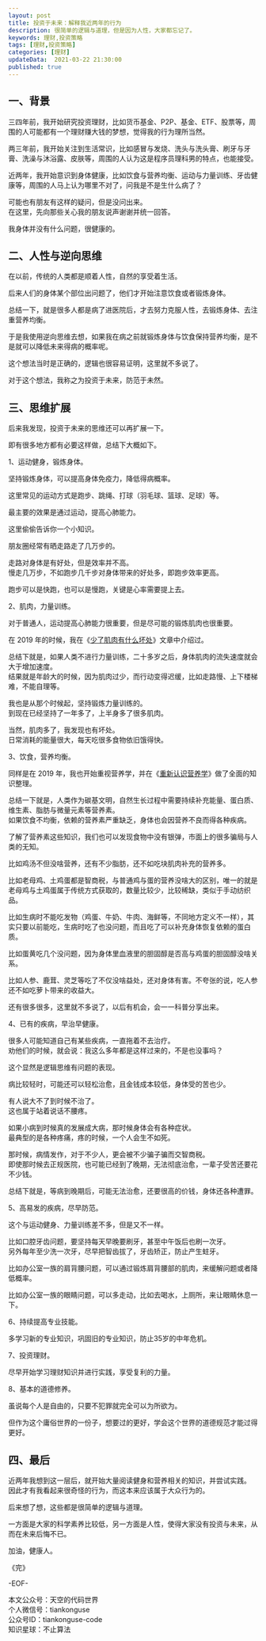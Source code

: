 ```yaml
---   
layout: post  
title: 投资于未来：解释我近两年的行为      
description: 很简单的逻辑与道理，但是因为人性，大家都忘记了。   
keywords: 理财,投资策略  
tags: [理财,投资策略]    
categories: [理财]  
updateData:  2021-03-22 21:30:00  
published: true  
---  
```




## 一、背景  


三四年前，我开始研究投资理财，比如货币基金、P2P、基金、ETF、股票等，周围的人可能都有一个理财赚大钱的梦想，觉得我的行为理所当然。  


两三年前，我开始关注到生活常识，比如感冒与发烧、洗头与洗头膏、刷牙与牙膏、洗澡与沐浴露、皮肤等，周围的人认为这是程序员理科男的特点，也能接受。  


近两年，我开始意识到身体健康，比如饮食与营养均衡、运动与力量训练、牙齿健康等，周围的人马上认为哪里不对了，问我是不是生什么病了？  


可能也有朋友有这样的疑问，但是没问出来。  
在这里，先向那些关心我的朋友说声谢谢并统一回答。  


我身体并没有什么问题，很健康的。  


## 二、人性与逆向思维


在以前，传统的人类都是顺着人性，自然的享受着生活。  


后来人们的身体某个部位出问题了，他们才开始注意饮食或者锻炼身体。  


总结一下，就是很多人都是病了进医院后，才去努力克服人性，去锻炼身体、去注重营养均衡。  


于是我使用逆向思维去想，如果我在病之前就锻炼身体与饮食保持营养均衡，是不是就可以降低未来得病的概率呢。


这个想法当时是正确的，逻辑也很容易证明，这里就不多说了。  


对于这个想法，我称之为投资于未来，防范于未然。  



## 三、思维扩展


后来我发现，投资于未来的思维还可以再扩展一下。  


即有很多地方都有必要这样做，总结下大概如下。  


1、运动健身，锻炼身体。  


坚持锻炼身体，可以提高身体免疫力，降低得病概率。  


这里常见的运动方式是跑步、跳绳、打球（羽毛球、篮球、足球）等。  


最主要的效果是通过运动，提高心肺能力。  


这里偷偷告诉你一个小知识。  


朋友圈经常有晒走路走了几万步的。  


走路对身体是有好处，但是效率并不高。  
慢走几万步，不如跑步几千步对身体带来的好处多，即跑步效率更高。  


跑步可以是快跑，也可以是慢跑，关键是心率需要提上去。  


2、肌肉，力量训练。  


对于普通人，运动提高心肺能力很重要，但是尽可能的锻炼肌肉也很重要。  


在 2019 年的时候，我在《[少了肌肉有什么坏处](https://mp.weixin.qq.com/s/kyHhjIpcA1G7f_Hq6MEN0A)》文章中介绍过。  


总结下就是，如果人类不进行力量训练，二十多岁之后，身体肌肉的流失速度就会大于增加速度。  
结果就是年龄大的时候，因为肌肉过少，而行动变得迟缓，比如走路慢、上下楼梯难，不能自理等。  


我也是从那个时候起，坚持锻炼力量训练的。  
到现在已经坚持了一年多了，上半身多了很多肌肉。  


当然，肌肉多了，我发现也有坏处。  
日常消耗的能量很大，每天吃很多食物依旧饿得快。  


3、饮食，营养均衡。  


同样是在 2019 年，我也开始重视营养学，并在《[重新认识营养学](https://mp.weixin.qq.com/s/e9A5ykpTXJQX-n6kvHB1Kg)》做了全面的知识整理。  


总结一下就是，人类作为碳基文明，自然生长过程中需要持续补充能量、蛋白质、维生素、脂肪与微量元素等营养素。  
如果饮食不均衡，依赖的营养素严重缺乏，身体也会因营养不良而得各种疾病。  


了解了营养素这些知识，我们也可以发现食物中没有银弹，市面上的很多骗局与人类的无知。  


比如鸡汤不但没啥营养，还有不少脂肪，还不如吃块肌肉补充的营养多。  


比如老母鸡、土鸡蛋都是智商税，与普通鸡与蛋的营养没啥大的区别，唯一的就是老母鸡与土鸡蛋属于传统方式获取的，数量比较少，比较稀缺，类似于手动纺织品。  


比如生病时不能吃发物（鸡蛋、牛奶、牛肉、海鲜等，不同地方定义不一样），其实只要以前能吃，生病时吃了也没问题，而且吃了可以补充身体恢复依赖的蛋白质。  


比如蛋黄吃几个没问题，因为身体里血液里的胆固醇是否高与鸡蛋的胆固醇没啥关系。  


比如人参、鹿茸、灵芝等吃了不仅没啥益处，还对身体有害。不夸张的说，吃人参还不如吃萝卜带来的收益大。  


还有很多很多，这里就不多说了，以后有机会，会一一科普分享出来。  


4、已有的疾病，早治早健康。  


很多人可能知道自己有某些疾病，一直拖着不去治疗。  
劝他们的时候，就会说：我这么多年都是这样过来的，不是也没事吗？  


这个显然是逻辑思维有问题的表现。  


病比较轻时，可能还可以轻松治愈，且金钱成本较低，身体受的苦也少。  


有人说大不了到时候不治了。  
这也属于站着说话不腰疼。  


如果小病到时候真的发展成大病，那时候身体会有各种症状。  
最典型的是各种疼痛，疼的时候，一个人会生不如死。  


那时候，病情发作，对于不少人，更会被不少骗子骗而交智商税。  
即使那时候去正规医院，也可能已经到了晚期，无法彻底治愈，一辈子受苦还要花不少钱。  


总结下就是，等病到晚期后，可能无法治愈，还要很高的价钱，身体还各种遭罪。  


5、高易发的疾病，尽早防范。


这个与运动健身、力量训练差不多，但是又不一样。  


比如口腔牙齿问题，要坚持每天早晚要刷牙，甚至中午饭后也刷一次牙。  
另外每年至少洗一次牙，尽早把智齿拔了，牙齿矫正，防止产生蛀牙。  


比如办公室一族的肩背腰问题，可以通过锻炼肩背腰部的肌肉，来缓解问题或者降低概率。  


比如办公室一族的眼睛问题，可以多走动，比如去喝水，上厕所，来让眼睛休息一下。  



6、持续提高专业技能。  


多学习新的专业知识，巩固旧的专业知识，防止35岁的中年危机。  


7、投资理财。  


尽早开始学习理财知识并进行实践，享受复利的力量。  


8、基本的道德修养。  


虽说每个人是自由的，只要不犯罪就完全可以为所欲为。  


但作为这个庸俗世界的一份子，想要过的更好，学会这个世界的道德规范才能过得更好。  


## 四、最后


近两年我想到这一层后，就开始大量阅读健身和营养相关的知识，并尝试实践。  
因此才有我看起来很奇怪的行为，而这本来应该属于大众行为的。  


后来想了想，这些都是很简单的逻辑与道理。  


一方面是大家的科学素养比较低，另一方面是人性，使得大家没有投资与未来，从而在未来后悔不已。  



加油，健康人。  


《完》  


-EOF-  



本文公众号：天空的代码世界  
个人微信号：tiankonguse  
公众号ID：tiankonguse-code  
知识星球：不止算法  

